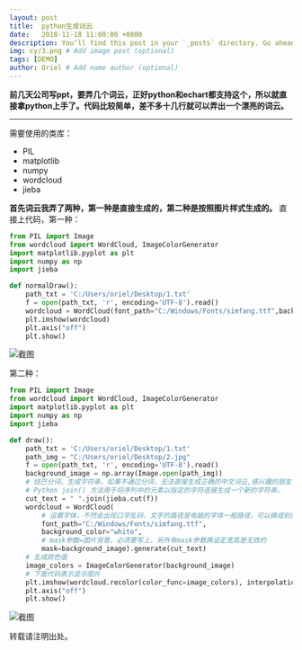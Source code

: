 ```yaml
---
layout: post
title:  python生成词云
date:   2018-11-18 11:00:00 +0800
description: You’ll find this post in your `_posts` directory. Go ahead and edit it and re-build the site to see your changes. # Add post description (optional)
img: cy/3.png # Add image post (optional)
tags: [DEMO]
author: Oriel # Add name author (optional)
---
```



**前几天公司写ppt，要弄几个词云，正好python和echart都支持这个，所以就直接拿python上手了。代码比较简单，差不多十几行就可以弄出一个漂亮的词云。**

------------
需要使用的类库：
- PIL
- matplotlib
- numpy
- wordcloud
- jieba

**首先词云我弄了两种，第一种是直接生成的，第二种是按照图片样式生成的。**
直接上代码，第一种：
```python
from PIL import Image
from wordcloud import WordCloud, ImageColorGenerator
import matplotlib.pyplot as plt
import numpy as np
import jieba

def normalDraw():
    path_txt = 'C:/Users/oriel/Desktop/1.txt'
    f = open(path_txt, 'r', encoding='UTF-8').read()
    wordcloud = WordCloud(font_path="C:/Windows/Fonts/simfang.ttf",background_color="black",width=2000, height=1060, margin=2).generate(f)
    plt.imshow(wordcloud)
    plt.axis("off")
    plt.show()
```

   ![截图]({{site.baseurl}}/assets/img/cy/1.png)


第二种：
```python
from PIL import Image
from wordcloud import WordCloud, ImageColorGenerator
import matplotlib.pyplot as plt
import numpy as np
import jieba

def draw():
    path_txt = 'C:/Users/oriel/Desktop/1.txt'
    path_img = "C:/Users/oriel/Desktop/2.jpg"
    f = open(path_txt, 'r', encoding='UTF-8').read()
    background_image = np.array(Image.open(path_img))
    # 结巴分词，生成字符串，如果不通过分词，无法直接生成正确的中文词云,感兴趣的朋友可以去查一下，有多种分词模式
    # Python join() 方法用于将序列中的元素以指定的字符连接生成一个新的字符串。
    cut_text = " ".join(jieba.cut(f))
    wordcloud = WordCloud(
        # 设置字体，不然会出现口字乱码，文字的路径是电脑的字体一般路径，可以换成别的
        font_path="C:/Windows/Fonts/simfang.ttf",
        background_color="white",
        # mask参数=图片背景，必须要写上，另外有mask参数再设定宽高是无效的
        mask=background_image).generate(cut_text)
    # 生成颜色值
    image_colors = ImageColorGenerator(background_image)
    # 下面代码表示显示图片
    plt.imshow(wordcloud.recolor(color_func=image_colors), interpolation="bilinear")
    plt.axis("off")
    plt.show()
```

   ![截图]({{site.baseurl}}/assets/img/cy/2.png)


   

转载请注明出处。